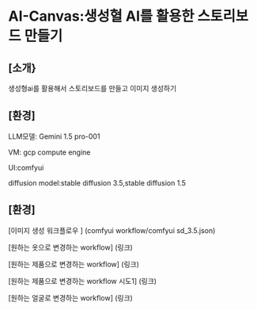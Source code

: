 # AI-Canvas:생성혈 AI를 활용한 스토리보드 만들기

## [소개}

생성형ai를 활용해서 스토리보드를 만들고 이미지 생성하기

## [환경]

LLM모델: Gemini 1.5 pro-001

VM: gcp compute engine 

UI:comfyui 

diffusion model:stable diffusion 3.5,stable diffusion 1.5

## [환경]
[이미지 생성 워크플로우 ] (comfyui workflow/comfyui sd_3.5.json)

[원하는 옷으로 변경하는 workflow] (링크)

[원하는 제품으로 변경하는 workflow] (링크)

[원하는 제품으로 변경하는 workflow 시도1] (링크)

[원하는 얼굴로 변경하는 workflow] (링크)
